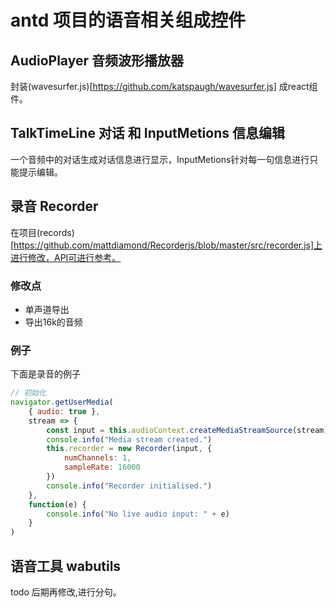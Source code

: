 # antd 项目的语音相关组成控件

## AudioPlayer 音频波形播放器

封装(wavesurfer.js)[https://github.com/katspaugh/wavesurfer.js] 成react组件。

## TalkTimeLine 对话 和 InputMetions 信息编辑

一个音频中的对话生成对话信息进行显示，InputMetions针对每一句信息进行只能提示编辑。

## 录音 Recorder

在项目(records)[https://github.com/mattdiamond/Recorderjs/blob/master/src/recorder.js]上进行修改，API可进行参考。

### 修改点

- 单声道导出
- 导出16k的音频

### 例子

下面是录音的例子

```javascript
// 初始化
navigator.getUserMedia(
    { audio: true },
    stream => {
        const input = this.audioContext.createMediaStreamSource(stream)
        console.info("Media stream created.")
        this.recorder = new Recorder(input, {
            numChannels: 1,
            sampleRate: 16000
        })
        console.info("Recorder initialised.")
    },
    function(e) {
        console.info("No live audio input: " + e)
    }
)
```

## 语音工具 wabutils

todo 后期再修改,进行分句。
